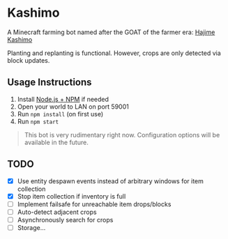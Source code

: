# Kashimo
A Minecraft farming bot named after the GOAT of the farmer era: [Hajime Kashimo](https://jujutsu-kaisen.fandom.com/wiki/Hajime_Kashimo)

Planting and replanting is functional. However, crops are only detected via block updates.

## Usage Instructions
1. Install [Node.js + NPM](https://nodejs.org/en/download/package-manager) if needed
2. Open your world to LAN on port 59001 
3. Run `npm install` (on first use)
4. Run `npm start`
> This bot is very rudimentary right now. Configuration options will be available in the future.

## TODO
- [x] Use entity despawn events instead of arbitrary windows for item collection
- [x] Stop item collection if inventory is full
- [ ] Implement failsafe for unreachable item drops/blocks
- [ ] Auto-detect adjacent crops
- [ ] Asynchronously search for crops
- [ ] Storage...
